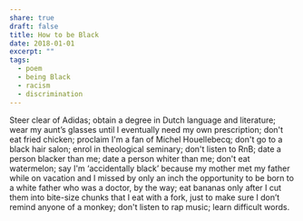 ```yaml
---
share: true
draft: false
title: How to be Black
date: 2018-01-01
excerpt: ""
tags:
  - poem
  - being Black
  - racism
  - discrimination
---
```


Steer clear of Adidas; obtain a degree in Dutch language and literature; wear my aunt’s glasses until I eventually need my own prescription; don't eat fried chicken; proclaim I'm a fan of Michel Houellebecq; don't go to a black hair salon; enrol in theological seminary; don't listen to RnB; date a person blacker than me; date a person whiter than me; don't eat watermelon; say I'm ‘accidentally black’ because my mother met my father while on vacation and I missed by only an inch the opportunity to be born to a white father who was a doctor, by the way; eat bananas only after I cut them into bite-size chunks that I eat with a fork, just to make sure I don’t remind anyone of a monkey; don't listen to rap music; learn difficult words.